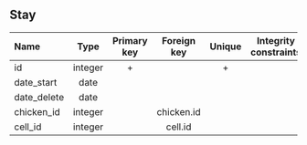 ## Stay

|Name|Type|Primary key|Foreign key|Unique|Integrity constraints|Null/not null|
|:----|:----:|:-----------:|:-----------:|:------:|:----------------------:|:------:|
|id|integer|+| | +| |not null|
|date_start|date| | | | | not null|
|date_delete|date| | | | | not null|
|chicken_id|integer| |chicken.id| | | not null|
|cell_id|integer| |cell.id| | | not null|